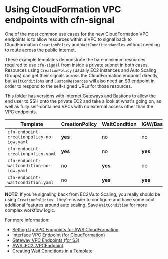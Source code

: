 # Using CloudFormation VPC endpoints with cfn-signal

One of the most common use cases for the new CloudFormation VPC endpoints is to
allow resources within a VPC to signal back to CloudFormation `CreationPolicy`
and `WaitConditionHandles` without needing to route across the public internet.

These example templates demonstrate the bare minimum resources required to use
`cfn-signal` from inside a private subnet in both cases.  Resources using
`CreationPolicy` (usually EC2 instances and Auto Scaling Groups) can get their
signals across the CloudFormation endpoint directly, but `WaitConditions` and
`CustomResources` will also need an S3 endpoint in order to respond to the
self-signed URLs for those resources.

This folder has versions with Internet Gateways and Bastions to allow the end user
to SSH onto the private EC2 and take a look at what's going on, as well as
fully self-contained VPCs with no external access other than the VPC endpoints.

| Template                                  | CreationPolicy | WaitCondition | IGW/Bastion |
| ----------------------------------------- | -------------- | ------------- | ----------- |
| `cfn-endpoint-creationpolicy-no-igw.yaml` | **yes**        | no            | no          |
| `cfn-endpoint-creationpolicy.yaml`        | **yes**        | no            | **yes**     |
| `cfn-endpoint-waitcondition-no-igw.yaml`  | no             | **yes**       | no          |
| `cfn-endpoint-waitcondition.yaml`         | no             | **yes**       | **yes**     |

**NOTE:** If you're signaling back from EC2/Auto Scaling, you really should be using `CreationPolicies`. They're easier to configure and have some cool additional features around auto scaling. Save `WaitCondition` for more complex workflow logic.

For more information:

- [Setting Up VPC Endpoints for AWS CloudFormation
  ](https://docs.aws.amazon.com/AWSCloudFormation/latest/UserGuide/cfn-vpce-bucketnames.html)
- [Interface VPC Endpoint (for CloudFormation)](https://docs.aws.amazon.com/vpc/latest/userguide/vpce-interface.html)
- [Gateway VPC Endpoints
  (for S3)](https://docs.aws.amazon.com/vpc/latest/userguide/vpce-gateway.html)
- [AWS::EC2::VPCEndpoint](https://docs.aws.amazon.com/AWSCloudFormation/latest/UserGuide/aws-resource-ec2-vpcendpoint.html)
- [Creating Wait Conditions in a Template](https://docs.aws.amazon.com/AWSCloudFormation/latest/UserGuide/using-cfn-waitcondition.html)

